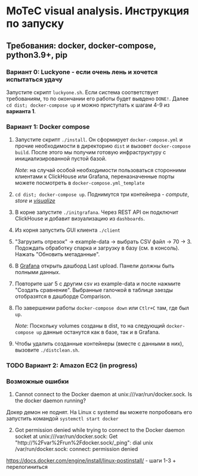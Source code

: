 <h1>MoTeC visual analysis. Инструкция по запуску</h1>
<h2>Требования: docker, docker-compose, python3.9+, pip</h2>
<h3>Вариант 0: Luckyone - если очень лень и хочется испытаться удачу</h3>

Запустите скрипт `luckyone.sh`. Если система соответствует требованиям, то по окончании его работы будет вывдено `DONE!`. Далее `cd dist; docker-compose up` и можно приступать к шагам 4-9 из **варианта 1**.

<h3>Вариант 1: Docker compose</h3>

1) Запустите скрипт `./install`. Он сформирует `docker-compose.yml` и прочие необходимости в директорию `dist` и вызовет `docker-compose build`. После этого мы получим готовую инфраструктуру с инициализированной пустой базой.

    *Note*: на случай особой необходимости пользоваться сторонними клиентами к ClickHouse или Grafana, переназначенные порты можете посмотреть в `docker-compose.yml_template`

2) `cd dist; docker-compose up`. Поднимутся три контейнера - *compute*, *store* и [*visualize*](http://localhost:3317)

3) В корне запустите `./initgrafana`. Через REST API он подключит ClickHouse и добавит визуализацию из `dashboards`.

4) Из корня запустить GUI клиента `./client`

5) "Загрузить отрезок" -> example-data -> выбрать CSV файл -> 70 -> 3. Подождать обработку спарка и загрузку в базу (см. в консоль). Нажать "Обновить метаданные".

6) В [Grafana](http://localhost:3317/dashboards) открыть дашборд Last upload. Панели должны быть полными данных.

7) Повторите шаг 5 с другим csv из example-data и после нажмите "Создать сравнение". Выбранные галочкой в таблице заезды отобразятся в дашборде Comparison.

8) По завершении работы `docker-compose down` или `Ctlr+C` там, где был `up`.

    *Note*: Поскольку volumes созданы в dist, то на следующий `docker-compose up` данные останутся как в базе, так и в Grafana.

9) Чтобы удалить созданные контейнеры (вместе с данными в них), вызовите `./distclean.sh`.

<h3>TODO Вариант 2: Amazon EC2 (in progress)</h3>

<h3>Возможные ошибки</h3>

1) Cannot connect to the Docker daemon at unix:///var/run/docker.sock. Is the docker daemon running?

Докер демон не поднят. На Linux с systemd вы можете попробовать его запустить командой `systemctl start docker`

2) Got permission denied while trying to connect to the Docker daemon socket at unix:///var/run/docker.sock: Get "http://%2Fvar%2Frun%2Fdocker.sock/_ping": dial unix /var/run/docker.sock: connect: permission denied

https://docs.docker.com/engine/install/linux-postinstall/ - шаги 1-3 + перелогиниться